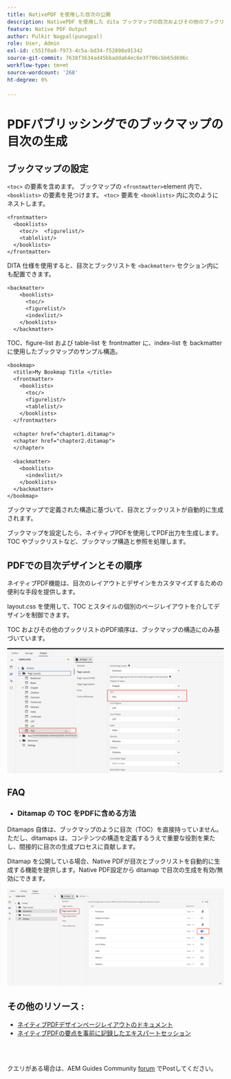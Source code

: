 ```yaml
---
title: NativePDF を使用した目次の公開
description: NativePDF を使用した dita ブックマップの目次およびその他のブックリストの公開
feature: Native PDF Output
author: Pulkit Nagpal(punagpal)
role: User, Admin
exl-id: c551f0a8-f973-4c5a-bd34-f52890a91342
source-git-commit: 7638f3634ad45bbadda64ec6e3f706cbb65d696c
workflow-type: tm+mt
source-wordcount: '268'
ht-degree: 0%

---
```


# PDFパブリッシングでのブックマップの目次の生成

## ブックマップの設定

`<toc>` の要素を含めます。
ブックマップの `<frontmatter>`element 内で、`<booklists>` の要素を見つけます。  `<toc>` 要素を `<booklists>` 内に次のようにネストします。

```
<frontmatter>
  <booklists>
    <toc/>  <figurelist/>
    <tablelist/>
  </booklists>
</frontmatter>
```

DITA 仕様を使用すると、目次とブックリストを `<backmatter>` セクション内にも配置できます。


```
<backmatter>
    <booklists>
      <toc/>
      <figurelist/>
      <indexlist/>
    </booklists>
  </backmatter>
```

TOC、figure-list および table-list を frontmatter に、index-list を backmatter に使用したブックマップのサンプル構造。

```
<bookmap>
  <title>My Bookmap Title </title>
  <frontmatter>
    <booklists>
      <toc/>
      <figurelist/>
      <tablelist/>
    </booklists>
  </frontmatter>

  <chapter href="chapter1.ditamap">
  <chapter href="chapter2.ditamap">
  </chapter>

  <backmatter>
    <booklists>
      <indexlist/>
    </booklists>
  </backmatter>
</bookmap>
```

ブックマップで定義された構造に基づいて、目次とブックリストが自動的に生成されます。

ブックマップを設定したら、ネイティブPDFを使用してPDF出力を生成します。 TOC やブックリストなど、ブックマップ構造と参照を処理します。

## PDFでの目次デザインとその順序

ネイティブPDF機能は、目次のレイアウトとデザインをカスタマイズするための便利な手段を提供します。

layout.css を使用して、TOC とスタイルの個別のページレイアウトを介してデザインを制御できます。

TOC およびその他のブックリストのPDF順序は、ブックマップの構造にのみ基づいています。

![toc](../assets/publishing/toc.png)


## FAQ

- ### Ditamap の TOC をPDFに含める方法

Ditamaps 自体は、ブックマップのように目次（TOC）を直接持っていません。 ただし、ditamaps は、コンテンツの構造を定義するうえで重要な役割を果たし、間接的に目次の生成プロセスに貢献します。

Ditamap を公開している場合、Native PDFが目次とブックリストを自動的に生成する機能を提供します。Native PDF設定から ditamap で目次の生成を有効/無効にできます。

![ 目次を有効にする ](../assets/publishing/pageorder.png)

## その他のリソース :

- [ ネイティブPDFデザインページレイアウトのドキュメント ](https://experienceleague.adobe.com/en/docs/experience-manager-guides/using/install-guide/on-prem-ig/output-gen-config/config-native-pdf-publish/design-page-layout)
- [ ネイティブPDFの要点を事前に記録したエキスパートセッション ](https://experienceleague.adobe.com/en/docs/experience-manager-guides/using/knowledge-base/expert-session/native-pdf-publishing-essentials-feb23)

<br>
<br>

クエリがある場合は、AEM Guides Community [forum](https://experienceleaguecommunities.adobe.com/t5/experience-manager-guides/ct-p/aem-xml-documentation) でPostしてください。



